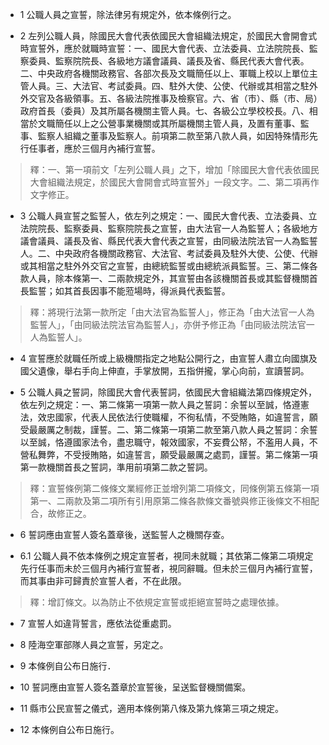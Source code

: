 * 1 公職人員之宣誓，除法律另有規定外，依本條例行之。

* 2 左列公職人員，除國民大會代表依國民大會組織法規定，於國民大會開會式時宣誓外，應於就職時宣誓：一、國民大會代表、立法委員、立法院院長、監察委員、監察院院長、各級地方議會議員、議長及省、縣民代表大會代表。二、中央政府各機關政務官、各部次長及文職簡任以上、軍職上校以上單位主管人員。三、大法官、考試委員。四、駐外大使、公使、代辦或其相當之駐外外交官及各級領事。五、各級法院推事及檢察官。六、省（市）、縣（市、局）政府首長（委員）及其所屬各機關主管人員。七、各級公立學校校長。八、相當於文職簡任以上之公營事業機關或其所屬機關主管人員，及置有董事、監事、監察人組織之董事及監察人。前項第二款至第八款人員，如因特殊情形先行任事者，應於三個月內補行宣誓。

> 釋：一、第一項前文「左列公職人員」之下，增加「除國民大會代表依國民大會組織法規定，於國民大會開會式時宣誓外」一段文字。二、第二項再作文字修正。

* 3 公職人員宣誓之監誓人，依左列之規定：一、國民大會代表、立法委員、立法院院長、監察委員、監察院院長之宣誓，由大法官一人為監誓人；各級地方議會議員、議長及省、縣民代表大會代表之宣誓，由同級法院法官一人為監誓人。二、中央政府各機關政務官、大法官、考試委員及駐外大使、公使、代辦或其相當之駐外外交官之宣誓，由總統監誓或由總統派員監誓。三、第二條各款人員，除本條第一、二兩款規定外，其宣誓由各該機關首長或其監督機關首長監誓；如其首長因事不能蒞場時，得派員代表監誓。

> 釋：將現行法第一款所定「由大法官為監誓人」，修正為「由大法官一人為監誓人」，「由同級法院法官為監誓人」，亦併予修正為「由同級法院法官一人為監誓人」。

* 4 宣誓應於就職任所或上級機關指定之地點公開行之，由宣誓人肅立向國旗及 國父遺像，舉右手向上伸直，手掌放開，五指併攏，掌心向前，宣讀誓詞。

* 5 公職人員之誓詞，除國民大會代表誓詞，依國民大會組織法第四條規定外，依左列之規定：一、第二條第一項第一款人員之誓詞：余誓以至誠，恪遵憲法，效忠國家，代表人民依法行使職權，不徇私情，不受賄賂，如違誓言，願受最嚴厲之制裁，謹誓。二、第二條第一項第二款至第八款人員之誓詞：余誓以至誠，恪遵國家法令，盡忠職守，報效國家，不妄費公帑，不濫用人員，不營私舞弊，不受授賄賂，如違誓言，願受最嚴厲之處罰，謹誓。第二條第一項第一款機關首長之誓詞，準用前項第二款之誓詞。

> 釋：宣誓條例第二條條文業經修正並增列第二項條文，同條例第五條第一項第一、二兩款及第二項所有引用原第二條各款條文番號與修正後條文不相配合，故修正之。

* 6 誓詞應由宣誓人簽名蓋章後，送監誓人之機關存查。

* 6.1 公職人員不依本條例之規定宣誓者，視同未就職；其依第二條第二項規定先行任事而未於三個月內補行宣誓者，視同辭職。但未於三個月內補行宣誓，而其事由非可歸責於宣誓人者，不在此限。

> 釋：增訂條文。以為防止不依規定宣誓或拒絕宣誓時之處理依據。

* 7 宣誓人如違背誓言，應依法從重處罰。

* 8 陸海空軍部隊人員之宣誓，另定之。

* 9 本條例自公布日施行．

* 10 誓詞應由宣誓人簽名蓋章於宣誓後，呈送監督機關備案。

* 11 縣市公民宣誓之儀式，適用本條例第八條及第九條第三項之規定。

* 12 本條例自公布日施行。

